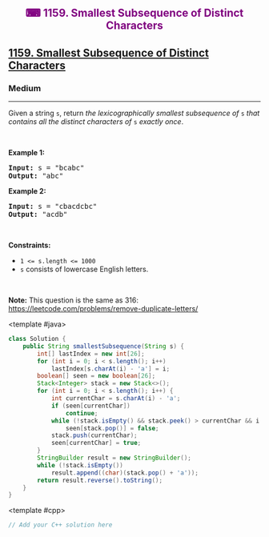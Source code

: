 <div align = "center">
<h style = "margin-bottom: 0px; margin-top: 0px; color : purple;" align = "center" class = "header">

## ⌨ 1159. Smallest Subsequence of Distinct Characters

</h>
</div>

<h2><a href="https://leetcode.com/problems/smallest-subsequence-of-distinct-characters" target = "_blank">1159. Smallest Subsequence of Distinct Characters</a></h2><h3>Medium</h3><hr><p>Given a string <code>s</code>, return <em>the </em><span data-keyword="lexicographically-smaller-string"><em>lexicographically smallest</em></span> <span data-keyword="subsequence-string"><em>subsequence</em></span><em> of</em> <code>s</code> <em>that contains all the distinct characters of</em> <code>s</code> <em>exactly once</em>.</p>

<p>&nbsp;</p>
<p><strong class="example">Example 1:</strong></p>

<pre>
<strong>Input:</strong> s = &quot;bcabc&quot;
<strong>Output:</strong> &quot;abc&quot;
</pre>

<p><strong class="example">Example 2:</strong></p>

<pre>
<strong>Input:</strong> s = &quot;cbacdcbc&quot;
<strong>Output:</strong> &quot;acdb&quot;
</pre>

<p>&nbsp;</p>
<p><strong>Constraints:</strong></p>

<ul>
	<li><code>1 &lt;= s.length &lt;= 1000</code></li>
	<li><code>s</code> consists of lowercase English letters.</li>
</ul>

<p>&nbsp;</p>
<strong>Note:</strong> This question is the same as 316: <a href="https://leetcode.com/problems/remove-duplicate-letters/" target="_blank">https://leetcode.com/problems/remove-duplicate-letters/</a>

<CodeTabs :languages="[ { name: 'C++', slot: 'cpp' }, { name: 'Java', slot: 'java' } ]">

<template #java>

```java
class Solution {
    public String smallestSubsequence(String s) {
        int[] lastIndex = new int[26];
        for (int i = 0; i < s.length(); i++)
            lastIndex[s.charAt(i) - 'a'] = i;
        boolean[] seen = new boolean[26];
        Stack<Integer> stack = new Stack<>();
        for (int i = 0; i < s.length(); i++) {
            int currentChar = s.charAt(i) - 'a';
            if (seen[currentChar])
                continue;
            while (!stack.isEmpty() && stack.peek() > currentChar && i < lastIndex[stack.peek()])
                seen[stack.pop()] = false;
            stack.push(currentChar);
            seen[currentChar] = true;
        }
        StringBuilder result = new StringBuilder();
        while (!stack.isEmpty())
            result.append((char)(stack.pop() + 'a'));
        return result.reverse().toString();
    }
}
```

</template>

<template #cpp>

```cpp
// Add your C++ solution here
```

</template>

</CodeTabs>
